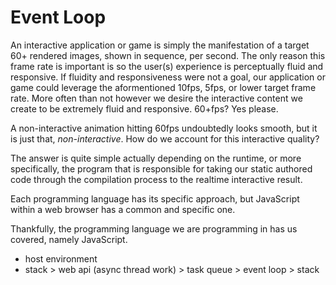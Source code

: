 # Event Loop

An interactive application or game is simply the manifestation of a target 60+ rendered images, shown in sequence, per second. The only reason this frame rate is important is so the user(s) experience is perceptually fluid and responsive. If fluidity and responsiveness were not a goal, our application or game could leverage the aformentioned 10fps, 5fps, or lower target frame rate. More often than not however we desire the interactive content we create to be extremely fluid and responsive. 60+fps? Yes please.

A non-interactive animation hitting 60fps undoubtedly looks smooth, but it is just that, *non-interactive*. How do we account for this interactive quality?

The answer is quite simple actually depending on the runtime, or more specifically, the program that is responsible for taking our static authored code through the compilation process to the realtime interactive result. 



Each programming language has its specific approach, but JavaScript within a web browser has a common and specific one.

Thankfully, the programming language we are programming in has us covered, namely JavaScript. 

- host environment
- stack > web api (async thread work) > task queue > event loop > stack
